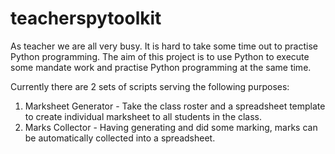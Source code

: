 # teacherspytoolkit
As teacher we are all very busy. It is hard to take some time out to practise Python programming. The aim of this project is to use Python to execute some mandate work and practise Python programming at the same time. 

Currently there are 2 sets of scripts serving the following purposes:
1. Marksheet Generator - Take the class roster and a spreadsheet template to create individual marksheet to all students in the class.
1. Marks Collector - Having generating and did some marking, marks can be automatically collected into a spreadsheet.
